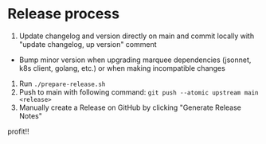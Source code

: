 # Release process

1. Update changelog and version directly on main and commit locally with "update changelog, up version" comment
  * Bump minor version when upgrading marquee dependencies (jsonnet, k8s client, golang, etc.) or when making incompatible changes
1. Run `./prepare-release.sh`
1. Push to main with following command: `git push --atomic upstream main <release>`
1. Manually create a Release on GitHub by clicking "Generate Release Notes"

profit!!
